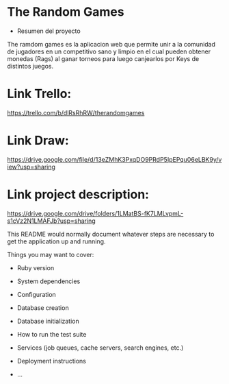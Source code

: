 # The Random Games

* Resumen del proyecto

The ramdom games es la aplicacion web que permite unir a la comunidad de jugadores en un competitivo sano y limpio en el cual pueden obtener monedas (Rags) al ganar torneos para luego canjearlos por Keys de distintos juegos.
 
 
# Link Trello:
https://trello.com/b/dlRsRhRW/therandomgames

# Link Draw:
https://drive.google.com/file/d/13eZMhK3PxqDO9PRdP5IpEPqu06eLBK9y/view?usp=sharing

# Link project description:
https://drive.google.com/drive/folders/1LMatBS-fK7LMLvpmL-s1cVz2N1LMAFJb?usp=sharing

This README would normally document whatever steps are necessary to get the
application up and running.

Things you may want to cover:

* Ruby version

* System dependencies

* Configuration

* Database creation

* Database initialization

* How to run the test suite

* Services (job queues, cache servers, search engines, etc.)

* Deployment instructions

* ...
